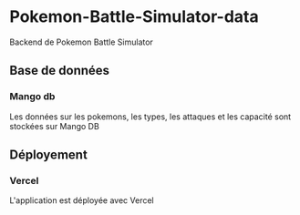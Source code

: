 # Pokemon-Battle-Simulator-data
Backend de Pokemon Battle Simulator

## Base de données
### Mango db
Les données sur les pokemons, les types, les attaques et les capacité sont stockées sur Mango DB

## Déployement
### Vercel
L'application est déployée avec Vercel
